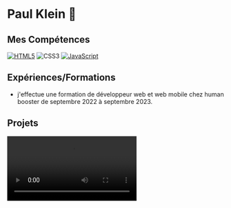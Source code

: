 # Paul Klein 👋
## Mes Compétences
[![HTML5](https://img.shields.io/badge/-HTML5-000?&logo=HTML5&logoColor=E34F26)](https://www.w3.org/html/) ![CSS3](https://img.shields.io/badge/-CSS3-000?&logo=CSS3&logoColor=1572B6)
[![JavaScript](https://img.shields.io/badge/-JavaScript-000?&logo=JavaScript&logoColor=F7DF1E)](https://developer.mozilla.org/en-US/docs/Web/JavaScript)
## Expériences/Formations
- j'effectue une formation de développeur web et web mobile chez human booster de septembre 2022 à septembre 2023.
## Projets
![Video](./monde.mp4)
